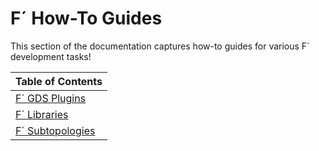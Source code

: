 # F´ How-To Guides

This section of the documentation captures how-to guides for various F´ development tasks!


| Table of Contents                          |
|--------------------------------------------|
| [F´ GDS Plugins](./develop-gds-plugins.md) |
| [F´ Libraries](./develop-fprime-libraries.md) |
| [F´ Subtopologies](./develop-subtopologies.md) |

